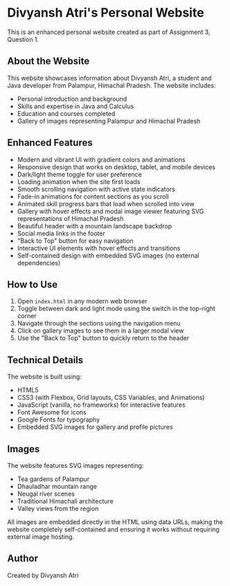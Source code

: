 # Divyansh Atri's Personal Website

This is an enhanced personal website created as part of Assignment 3, Question 1.

## About the Website

This website showcases information about Divyansh Atri, a student and Java developer from Palampur, Himachal Pradesh. The website includes:

- Personal introduction and background
- Skills and expertise in Java and Calculus
- Education and courses completed
- Gallery of images representing Palampur and Himachal Pradesh

## Enhanced Features

- Modern and vibrant UI with gradient colors and animations
- Responsive design that works on desktop, tablet, and mobile devices
- Dark/light theme toggle for user preference
- Loading animation when the site first loads
- Smooth scrolling navigation with active state indicators
- Fade-in animations for content sections as you scroll
- Animated skill progress bars that load when scrolled into view
- Gallery with hover effects and modal image viewer featuring SVG representations of Himachal Pradesh
- Beautiful header with a mountain landscape backdrop
- Social media links in the footer
- "Back to Top" button for easy navigation
- Interactive UI elements with hover effects and transitions
- Self-contained design with embedded SVG images (no external dependencies)

## How to Use

1. Open `index.html` in any modern web browser
2. Toggle between dark and light mode using the switch in the top-right corner
3. Navigate through the sections using the navigation menu
4. Click on gallery images to see them in a larger modal view
5. Use the "Back to Top" button to quickly return to the header

## Technical Details

The website is built using:
- HTML5
- CSS3 (with Flexbox, Grid layouts, CSS Variables, and Animations)
- JavaScript (vanilla, no frameworks) for interactive features
- Font Awesome for icons
- Google Fonts for typography
- Embedded SVG images for gallery and profile pictures

## Images

The website features SVG images representing:
- Tea gardens of Palampur
- Dhauladhar mountain range
- Neugal river scenes
- Traditional Himachali architecture
- Valley views from the region

All images are embedded directly in the HTML using data URLs, making the website completely self-contained and ensuring it works without requiring external image hosting.

## Author

Created by Divyansh Atri 